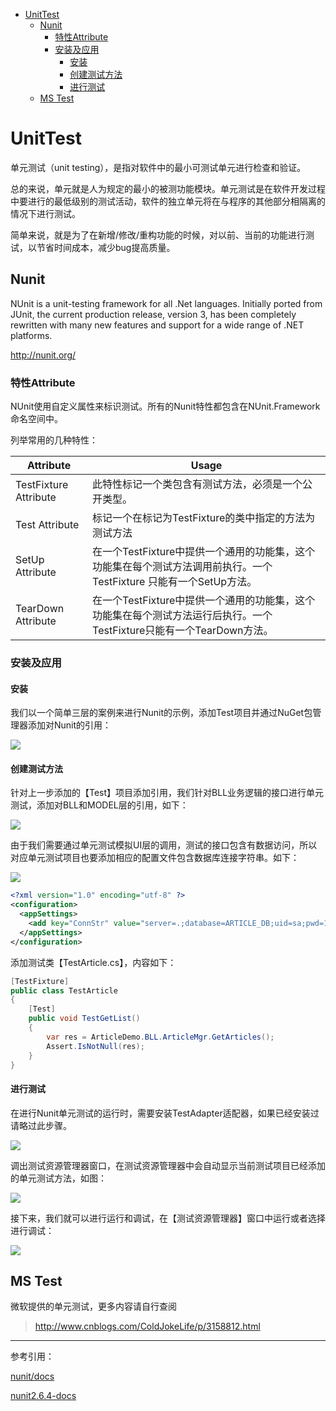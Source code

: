 <!-- TOC -->

- [UnitTest](#unittest)
    - [Nunit](#nunit)
        - [特性Attribute](#特性attribute)
        - [安装及应用](#安装及应用)
            - [安装](#安装)
            - [创建测试方法](#创建测试方法)
            - [进行测试](#进行测试)
    - [MS Test](#ms-test)

<!-- /TOC -->

<a id="markdown-unittest" name="unittest"></a>
# UnitTest
单元测试（unit testing），是指对软件中的最小可测试单元进行检查和验证。

总的来说，单元就是人为规定的最小的被测功能模块。单元测试是在软件开发过程中要进行的最低级别的测试活动，软件的独立单元将在与程序的其他部分相隔离的情况下进行测试。

简单来说，就是为了在新增/修改/重构功能的时候，对以前、当前的功能进行测试，以节省时间成本，减少bug提高质量。

<a id="markdown-nunit" name="nunit"></a>
## Nunit
NUnit is a unit-testing framework for all .Net languages. Initially ported from JUnit, the current production release, version 3, has been completely rewritten with many new features and support for a wide range of .NET platforms.

http://nunit.org/

<a id="markdown-特性attribute" name="特性attribute"></a>
### 特性Attribute
NUnit使用自定义属性来标识测试。所有的Nunit特性都包含在NUnit.Framework命名空间中。

列举常用的几种特性：

Attribute | Usage
----------|------
TestFixture Attribute | 此特性标记一个类包含有测试方法，必须是一个公开类型。
Test Attribute | 标记一个在标记为TestFixture的类中指定的方法为测试方法
SetUp Attribute | 在一个TestFixture中提供一个通用的功能集，这个功能集在每个测试方法调用前执行。一个TestFixture 只能有一个SetUp方法。
TearDown Attribute | 在一个TestFixture中提供一个通用的功能集，这个功能集在每个测试方法运行后执行。一个TestFixture只能有一个TearDown方法。

<a id="markdown-安装及应用" name="安装及应用"></a>
### 安装及应用

<a id="markdown-安装" name="安装"></a>
#### 安装
我们以一个简单三层的案例来进行Nunit的示例，添加Test项目并通过NuGet包管理器添加对Nunit的引用：

![](../assets/Enterprise/Nunit_nuget1.png)

<a id="markdown-创建测试方法" name="创建测试方法"></a>
#### 创建测试方法
针对上一步添加的【Test】项目添加引用，我们针对BLL业务逻辑的接口进行单元测试，添加对BLL和MODEL层的引用，如下：

![](../assets/Enterprise/Nunit_create1.png)

由于我们需要通过单元测试模拟UI层的调用，测试的接口包含有数据访问，所以对应单元测试项目也要添加相应的配置文件包含数据库连接字符串。如下：

![](../assets/Enterprise/Nunit_create2.png)

```xml
<?xml version="1.0" encoding="utf-8" ?>
<configuration>
  <appSettings>
    <add key="ConnStr" value="server=.;database=ARTICLE_DB;uid=sa;pwd=1;"/>
  </appSettings>
</configuration>
```

添加测试类【TestArticle.cs】，内容如下：
```cs
[TestFixture]
public class TestArticle
{
    [Test]
    public void TestGetList()
    {
        var res = ArticleDemo.BLL.ArticleMgr.GetArticles();
        Assert.IsNotNull(res);
    }
}
```

<a id="markdown-进行测试" name="进行测试"></a>
#### 进行测试

在进行Nunit单元测试的运行时，需要安装TestAdapter适配器，如果已经安装过请略过此步骤。

![](../assets/Enterprise/Nunit_adapter1.png)

调出测试资源管理器窗口，在测试资源管理器中会自动显示当前测试项目已经添加的单元测试方法，如图：

![](../assets/Enterprise/Nunit_create3.png)

接下来，我们就可以进行运行和调试，在【测试资源管理器】窗口中运行或者选择进行调试：

![](../assets/Enterprise/Nunit_run1.gif)

<a id="markdown-ms-test" name="ms-test"></a>
## MS Test
微软提供的单元测试，更多内容请自行查阅

> http://www.cnblogs.com/ColdJokeLife/p/3158812.html

---

参考引用：

[nunit/docs](https://github.com/nunit/docs/wiki/Installation)

[nunit2.6.4-docs](http://nunit.org/docs/2.6.4/docHome.html)